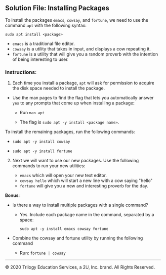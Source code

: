 ## Solution File: Installing Packages

To install the packages `emacs`, `cowsay`, and `fortune`, we need to use the command `apt` with the following syntax:
    
`sudo apt install <package>`

- `emacs` is a traditional file editor. 
- `cowsay` is a utility that takes in input, and displays a cow repeating it. 
- `fortune` is a utility that will give you a random proverb with the intention of being interesting to user. 


### Instructions:

1. Each time you install a package, `apt` will ask for permission to acquire the disk space needed to install the package.
  
- Use the man pages to find the flag that lets you automatically answer `yes` to any prompts that come up when installing a package:
    -  Run `man apt`

     - The flag is `sudo apt -y install <package name>`.

To install the remaining packages, run the following commands:

- `sudo apt -y install cowsay`

- `sudo apt -y install fortune` 

2. Next we will want to use our new packages. Use the following commands to run your new utilities:

   - `emacs` which will open your new text editor.  
   - `cowsay hello` which will start a new line with a cow saying "hello"
   - `fortune` will give you a new and interesting proverb for the day. 
  
**Bonus**:

- Is there a way to install multiple packages with a single command?
    - Yes. Include each package name in the command, separated by a space: 
    
      `sudo apt -y install emacs cowsay fortune`

- Combine the cowsay and fortune utility by running the following command
  - Run: `fortune | cowsay`

---
© 2020 Trilogy Education Services, a 2U, Inc. brand. All Rights Reserved.

